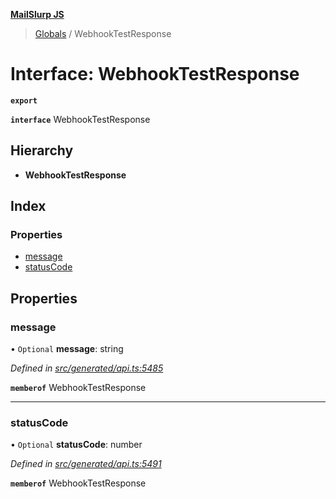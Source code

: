 **[MailSlurp JS](../README.md)**

> [Globals](../README.md) / WebhookTestResponse

# Interface: WebhookTestResponse

**`export`** 

**`interface`** WebhookTestResponse

## Hierarchy

* **WebhookTestResponse**

## Index

### Properties

* [message](webhooktestresponse.md#message)
* [statusCode](webhooktestresponse.md#statuscode)

## Properties

### message

• `Optional` **message**: string

*Defined in [src/generated/api.ts:5485](https://github.com/mailslurp/mailslurp-client/blob/aa918cc/src/generated/api.ts#L5485)*

**`memberof`** WebhookTestResponse

___

### statusCode

• `Optional` **statusCode**: number

*Defined in [src/generated/api.ts:5491](https://github.com/mailslurp/mailslurp-client/blob/aa918cc/src/generated/api.ts#L5491)*

**`memberof`** WebhookTestResponse

